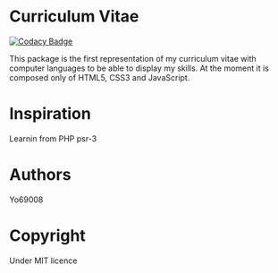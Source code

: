 

# Curriculum Vitae

[![Codacy Badge](https://api.codacy.com/project/badge/Grade/fb982b21332f46d485ad16bd3a1cc921)](https://www.codacy.com/app/Yo69008/Curriculum-vitae-HTML5-CSS3-JS?utm_source=github.com&amp;utm_medium=referral&amp;utm_content=Yo69008/Curriculum-vitae-HTML5-CSS3-JS&amp;utm_campaign=Badge_Grade)

  This package is the first representation of my curriculum vitae with computer languages to be able to display my skills.
At the moment it is composed only of HTML5, CSS3 and JavaScript.

# Inspiration
Learnin from PHP psr-3

# Authors
Yo69008

# Copyright
Under MIT licence

